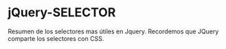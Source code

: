 # jQuery-SELECTOR
Resumen de los selectores mas útiles en Jquery.  Recordemos que JQuery comparte los selectores con CSS.
